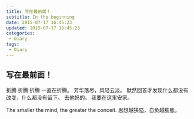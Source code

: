 ```yaml
---
title: 写在最前面！
subtitle: In the beginning
date: 2015-07-17 16:45:23
updated: 2015-07-17 16:45:23
categories:
 - Diary
tags:
 - Diary
---
```


## 写在最前面！
折腾 折腾 折腾 一直在折腾。
芳华落尽，风轻云淡。
默然回首才发现什么都没有改变，什么都没有留下。
去他妈的。
我要在这里安家。

The smaller the mind, the greater the conceit.
思想越狭隘，自负越膨胀。
